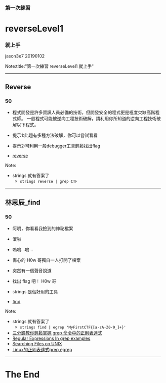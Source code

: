### 第一次練習
# reverseLevel1
### 就上手

jason3e7 20190102

Note:title:"第一次練習 reverseLevel1 就上手"

---

## Reverse
### 50

* 程式開發是許多資訊人員必備的技術，但開發安全的程式更是極度欠缺高階程式師。 一般程式可能被逆向工程技術破解，請利用你所知道的逆向工程技術破解以下程式。

* 提示1:此題有多種方法破解，你可以嘗試看看
* 提示2:可利用一般debugger工具輕鬆找出flag

* [reverse](reverseLevel1/file/reverse)

Note:
* strings 就有答案了
  * `strings reverse | grep CTF`

---

## 林思辰_find
### 50

* 阿明，你看看我撿到的神祕檔案
* 滾啦
* 嗚嗚...嗚...
* 傷心的 H0w 哥獨自一人打開了檔案
* 突然有一個聲音說道
* 找出 flag 吧！ H0w 哥

* strings 是個好用的工具

* [find](reverseLevel1/file/find)

Note:
* strings 就有答案了
  * `strings find | egrep 'MyFirstCTF{[a-zA-Z0-9_]+}'`
* [三分鐘教你輕鬆掌握 grep 命令中的正則表達式](https://linuxstory.org/grep-regular-expressions/)
* [Regular Expressions In grep examples](https://www.cyberciti.biz/faq/grep-regular-expressions/)
* [Searching Files on UNIX](http://www.robelle.com/smugbook/regexpr.html)
* [Linux的正則表達式grep,egrep](https://kknews.cc/zh-tw/other/g8o22ne.html)

---

# The End